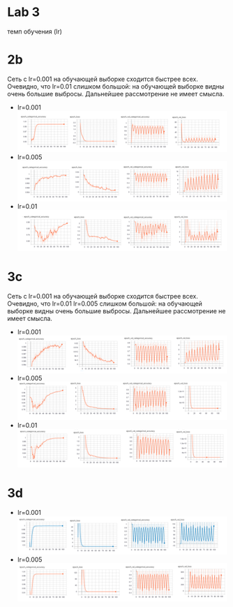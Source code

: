 
# Lab 3  

темп обучения (lr)
# 2b 
Cеть с lr=0.001 на обучающей выборке сходится быстрее всех.
Очевидно, что lr=0.01 слишком большой: на обучающей выборке видны очень большие выбросы. Дальнейшее рассмотрение не имеет смысла.
* lr=0.001
![lr=0.001](2a_1.png)
* lr=0.005 
![lr=0.005](2a_2.png)
* lr=0.01 
![lr=0.01](2a_3.png)

# 3c
Cеть с lr=0.001 на обучающей выборке сходится быстрее всех.
Очевидно, что lr=0.01  lr=0.005 слишком большой: на обучающей выборке видны очень большие выбросы. Дальнейшее рассмотрение не имеет смысла.
* lr=0.001
![lr=0.001](3a_1.png)
* lr=0.005 
![lr=0.005](3a_2.png)
* lr=0.01 
![lr=0.01](3a_3.png)
# 3d
* lr=0.001
![lr=0.001](3d_1.png)
* lr=0.005
![lr=0.005](3d_2.png)

